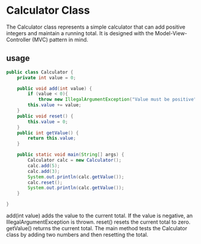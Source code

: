 # Calculator Class
The Calculator class represents a simple calculator that can add positive integers and maintain a running total. It is designed with the Model-View-Controller (MVC) pattern in mind.
## usage
```java
public class Calculator {
    private int value = 0;

    public void add(int value) {
        if (value < 0){
            throw new IllegalArgumentException("Value must be positive");}
        this.value += value;
    }
    public void reset() {
        this.value = 0;
    }
    public int getValue() {
        return this.value;
    }

    public static void main(String[] args) {
        Calculator calc = new Calculator();
        calc.add(5);
        calc.add(3);
        System.out.println(calc.getValue());
        calc.reset();
        System.out.println(calc.getValue());
    }

}
```
add(int value) adds the value to the current total. If the value is negative, an IllegalArgumentException is thrown. reset() resets the current total to zero. getValue() returns the current total. The main method tests the Calculator class by adding two numbers and then resetting the total.




